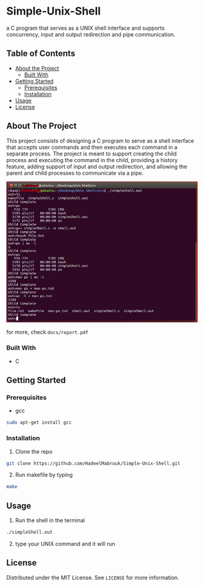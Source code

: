 # Simple-Unix-Shell
a C program that serves as a UNIX shell interface and supports concurrency, input and output redirection and pipe communication.

<!-- TABLE OF CONTENTS -->
## Table of Contents

* [About the Project](#about-the-project)
  * [Built With](#built-with)
* [Getting Started](#getting-started)
  * [Prerequisites](#prerequisites)
  * [Installation](#installation)
* [Usage](#usage)
* [License](#license)


<!-- ABOUT THE PROJECT -->
## About The Project


This project consists of designing a C program to serve as a shell interface that accepts user commands and then executes each command in a separate process. The project is meant to support creating the child process and executing the command in the child, providing a history feature, adding support of input and output redirection, and allowing the parent and child processes to communicate via a pipe.

![Screenshot](screenshot.png)

for more, check `docs/report.pdf`


### Built With
* C

<!-- GETTING STARTED -->
## Getting Started

### Prerequisites

* gcc
```sh
sudo apt-get install gcc
```

### Installation

1. Clone the repo
```sh
git clone https://github.com/HadeelMabrouk/Simple-Unix-Shell.git
```
2. Run makefile by typing
```sh
make
```



<!-- USAGE EXAMPLES -->
## Usage

1. Run the shell in the terminal
```sh
./simpleShell.out
```

2. type your UNIX command and it will run


<!-- LICENSE -->
## License

Distributed under the MIT License. See `LICENSE` for more information.
